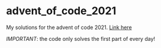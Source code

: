 # advent_of_code_2021
My solutions for the advent of code 2021. [Link here](https://adventofcode.com/2021)

*IMPORTANT*: the code only solves the first part of every day!
